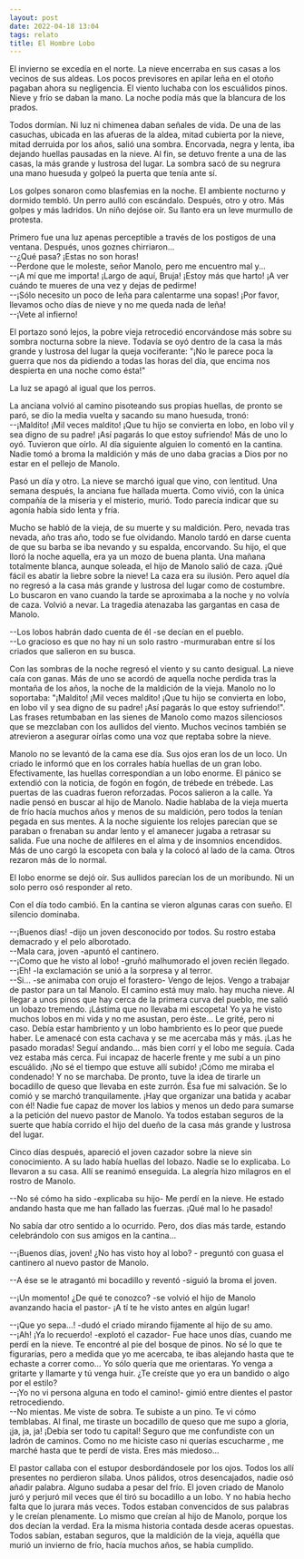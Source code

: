 ```yaml
---
layout: post
date: 2022-04-18 13:04
tags: relato
title: El Hombre Lobo
---
```


El invierno se excedía en el norte. La nieve encerraba en sus casas a
los vecinos de sus aldeas. Los pocos previsores en apilar leña en el
otoño pagaban ahora su negligencia. El viento luchaba con los
escuálidos pinos. Nieve y frío se daban la mano. La noche podía más que
la blancura de los prados.

Todos dormían. Ni luz ni chimenea daban señales de vida. De una de las
casuchas, ubicada en las afueras de la aldea, mitad cubierta por la
nieve, mitad derruida por los años, salió una sombra. Encorvada, negra
y lenta, iba dejando huellas pausadas en la nieve. Al fin, se detuvo
frente a una de las casas, la más grande y lustrosa del lugar. La
sombra sacó de su negrura una mano huesuda y golpeó la puerta que tenía
ante sí.

Los golpes sonaron como blasfemias en la noche. El ambiente nocturno y
dormido tembló. Un perro aulló con escándalo. Después, otro y otro. Más
golpes y más ladridos. Un niño dejóse oír. Su llanto era un leve
murmullo de protesta.

Primero fue una luz apenas perceptible a través de los postigos de una
ventana. Después, unos goznes chirriaron...  
--¿Qué pasa? ¡Estas no son horas!  
--Perdone que le moleste, señor Manolo, pero me encuentro mal y...  
--¡A mí que me importa! ¡Largo de aquí, Bruja! ¡Estoy más que harto! ¡A
ver cuándo te mueres de una vez y dejas de pedirme!  
--¡Sólo necesito un poco de leña para calentarme una sopas! ¡Por favor,
llevamos ocho días de nieve y no me queda nada de leña!  
--¡Vete al infierno!

El portazo sonó lejos, la pobre vieja retrocedió encorvándose más sobre
su sombra nocturna sobre la nieve. Todavía se oyó dentro de la casa la
más grande y lustrosa del lugar la queja vociferante: "¡No le parece
poca la guerra que nos da pidiendo a todas las horas del día, que
encima nos despierta en una noche como ésta!"

La luz se apagó al igual que los perros.

La anciana volvió al camino pisoteando sus propias huellas, de pronto
se paró, se dio la media vuelta y sacando su mano huesuda, tronó:  
--¡Maldito! ¡Mil veces maldito! ¡Que tu hijo se convierta en lobo, en
lobo vil y sea digno de su padre! ¡Así pagarás lo que estoy sufriendo!
Más de uno lo oyó. Tuvieron que oírlo. Al día siguiente alguien lo
comentó en la cantina. Nadie tomó a broma la maldición y más de uno
daba gracias a Dios por no estar en el pellejo de Manolo.

Pasó un día y otro. La nieve se marchó igual que vino, con lentitud.
Una semana después, la anciana fue hallada muerta. Como vivió, con la
única compañía de la miseria y el misterio, murió. Todo parecía indicar
que su agonía había sido lenta y fría.

Mucho se habló de la vieja, de su muerte y su maldición. Pero, nevada
tras nevada, año tras año, todo se fue olvidando. Manolo tardó en darse
cuenta de que su barba se iba nevando y su espalda, encorvando. Su
hijo, el que lloró la noche aquella, era ya un mozo de buena planta.
Una mañana totalmente blanca, aunque soleada, el hijo de Manolo salió
de caza. ¡Qué fácil es abatir la liebre sobre la nieve! La caza era su
ilusión. Pero aquel día no regresó a la casa más grande y lustrosa del
lugar como de costumbre. Lo buscaron en vano cuando la tarde se
aproximaba a la noche y no volvía de caza. Volvió a nevar. La tragedia
atenazaba las gargantas en casa de Manolo.

--Los lobos habrán dado cuenta de él -se decían en el pueblo.  
--Lo gracioso es que no hay ni un solo rastro -murmuraban entre sí los
criados que salieron en su busca.  

Con las sombras de la noche regresó el viento y su canto desigual. La
nieve caía con ganas. Más de uno se acordó de aquella noche perdida
tras la montaña de los años, la noche de la maldición de la vieja.
Manolo no lo soportaba: "¡Maldito! ¡Mil veces maldito! ¡Que tu hijo se
convierta en lobo, en lobo vil y sea digno de su padre! ¡Así pagarás lo
que estoy sufriendo!". Las frases retumbaban en las sienes de Manolo
como mazos silenciosos que se mezclaban con los aullidos del viento.
Muchos vecinos también se atrevieron a asegurar oírlas como una voz que
reptaba sobre la nieve.

Manolo no se levantó de la cama ese día. Sus ojos eran los de un loco.
Un criado le informó que en los corrales había huellas de un gran lobo.
Efectivamente, las huellas correspondían a un lobo enorme. El pánico se
extendió con la noticia, de fogón en fogón, de trébede en trébede. Las
puertas de las cuadras fueron reforzadas. Pocos salieron a la calle. Ya
nadie pensó en buscar al hijo de Manolo. Nadie hablaba de la vieja
muerta de frío hacía muchos años y menos de su maldición, pero todos la
tenían pegada en sus mentes. A la noche siguiente los relojes parecían
que se paraban o frenaban su andar lento y el amanecer jugaba a
retrasar su salida. Fue una noche de alfileres en el alma y de
insomnios encendidos. Más de uno cargó la escopeta con bala y la colocó
al lado de la cama. Otros rezaron más de lo normal.

El lobo enorme se dejó oír. Sus aullidos parecían los de un moribundo.
Ni un solo perro osó responder al reto.

Con el día todo cambió. En la cantina se vieron algunas caras con
sueño. El silencio dominaba.

--¡Buenos días! -dijo un joven desconocido por todos. Su rostro estaba
demacrado y el pelo alborotado.  
--Mala cara, joven -apuntó el cantinero.  
--¡Como que he visto al lobo! -gruñó malhumorado el joven recién
llegado.  
--¡Eh! -la exclamación se unió a la sorpresa y al terror.  
--Si... -se animaba con orujo el forastero- Vengo de lejos. Vengo a
trabajar de pastor para un tal Manolo. El camino está muy malo. hay
mucha nieve. Al llegar a unos pinos que hay cerca de la primera curva
del pueblo, me salió un lobazo tremendo. ¡Lástima que no llevaba mi
escopeta! Yo ya he visto muchos lobos en mi vida y no me asustan, pero
éste... Le grité, pero ni caso. Debía estar hambriento y un lobo
hambriento es lo peor que puede haber. Le amenacé con esta cachava y se
me acercaba más y más. ¡Las he pasado moradas! Seguí andando... más
bien corrí y el lobo me seguía. Cada vez estaba más cerca. Fui incapaz
de hacerle frente y me subí a un pino escuálido. ¡No sé el tiempo que
estuve allí subido! ¡Cómo me miraba el condenado! Y no se marchaba. De
pronto, tuve la idea de tirarle un bocadillo de queso que llevaba en
este zurrón. Ésa fue mi salvación. Se lo comió y se marchó
tranquilamente. ¡Hay que organizar una batida y acabar con él!
Nadie fue capaz de mover los labios y menos un dedo para sumarse a la
petición del nuevo pastor de Manolo. Ya todos estaban seguros de la
suerte que había corrido el hijo del dueño de la casa más grande y
lustrosa del lugar.

Cinco días después, apareció el joven cazador sobre la nieve sin
conocimiento. A su lado había huellas del lobazo. Nadie se lo
explicaba. Lo llevaron a su casa. Allí se reanimó enseguida. La alegría
hizo milagros en el rostro de Manolo.

--No sé cómo ha sido -explicaba su hijo- Me perdí en la nieve. He
estado andando hasta que me han fallado las fuerzas. ¡Qué mal lo he
pasado!

No sabía dar otro sentido a lo ocurrido. Pero, dos días más tarde,
estando celebrándolo con sus amigos en la cantina...

--¡Buenos días, joven! ¿No has visto hoy al lobo? - preguntó con guasa
el cantinero al nuevo pastor de Manolo.

--A ése se le atragantó mi bocadillo y reventó -siguió la broma el
joven.

--¡Un momento! ¿De qué te conozco? -se volvió el hijo de Manolo
avanzando hacia el pastor- ¡A tí te he visto antes en algún lugar!

--¡Que yo sepa...! -dudó el criado mirando fijamente al hijo de su amo.  
--¡Ah! ¡Ya lo recuerdo! -explotó el cazador- Fue hace unos días, cuando
me perdí en la nieve. Te encontré al pie del bosque de pinos. No sé lo
que te figurarías, pero a medida que yo me acercaba, te ibas alejando
hasta que te echaste a correr como... Yo sólo quería que me orientaras.
Yo venga a gritarte y llamarte y tú venga huir. ¿Te creíste que yo era
un bandido o algo por el estilo?  
--¡Yo no vi persona alguna en todo el camino!- gimió entre dientes el
pastor retrocediendo.  
--No mientas. Me viste de sobra. Te subiste a un pino. Te vi cómo
temblabas. Al final, me tiraste un bocadillo de queso que me supo a
gloria, ¡ja, ja, ja! ¡Debía ser todo tu capital! Seguro que me
confundiste con un ladrón de caminos. Como no me hiciste caso ni
querías escucharme , me marché hasta que te perdí de vista. Eres más
miedoso...

El pastor callaba con el estupor desbordándosele por los ojos. Todos
los allí presentes no perdieron sílaba. Unos pálidos, otros
desencajados, nadie osó añadir palabra. Alguno sudaba a pesar del frío.
El joven criado de Manolo juró y perjuró mil veces que él tiró su
bocadillo a un lobo. Y no había hecho falta que lo jurara más veces.
Todos estaban convencidos de sus palabras y le creían plenamente. Lo
mismo que creían al hijo de Manolo, porque los dos decían la verdad.
Era la misma historia contada desde aceras opuestas. Todos sabían,
estaban seguros, que la maldición de la vieja, aquélla que murió un
invierno de frío, hacía muchos años, se había cumplido.